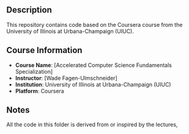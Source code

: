 
## Description
This repository contains code based on the Coursera course from the University of Illinois at Urbana-Champaign (UIUC).

## Course Information
- **Course Name**: [Accelerated Computer Science Fundamentals Specialization]
- **Instructor**: [Wade Fagen-Ulmschneider]
- **Institution**: University of Illinois at Urbana-Champaign (UIUC)
- **Platform**: Coursera

## Notes
All the code in this folder is derived from or inspired by the lectures,
